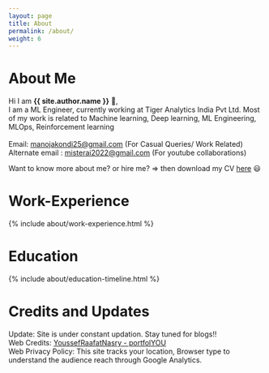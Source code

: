 ```yaml
---
layout: page
title: About
permalink: /about/
weight: 6
---
```


# **About Me**

Hi I am **{{ site.author.name }}** :wave:,<br>
I am a ML Engineer, currently working at Tiger Analytics India Pvt Ltd. Most of my work is related to Machine learning, Deep learning, ML Engineering, MLOps, Reinforcement learning <br>
<br>
Email: manojakondi25@gmail.com (For Casual Queries/ Work Related)\
Alternate email : misterai2022@gmail.com (For youtube collaborations)
<br>

Want to know more about me? or hire me? => then download my CV [here](https://github.com/mano3-1/saimanoj.github.io/raw/main/assets/manoj_cv.pdf) :smiley: <br>


# **Work-Experience**
<div class="row">
{% include about/work-experience.html %}
</div> 

# **Education**
<div class="row">
{% include about/education-timeline.html %}
</div> 


# **Credits and Updates**
Update: Site is under constant updation. Stay tuned for blogs!! <br>
Web Credits: [YoussefRaafatNasry - portfolYOU](https://github.com/YoussefRaafatNasry/portfolYOU) <br>
Web Privacy Policy: This site tracks your location, Browser type to understand the audience reach through Google Analytics.<br>

